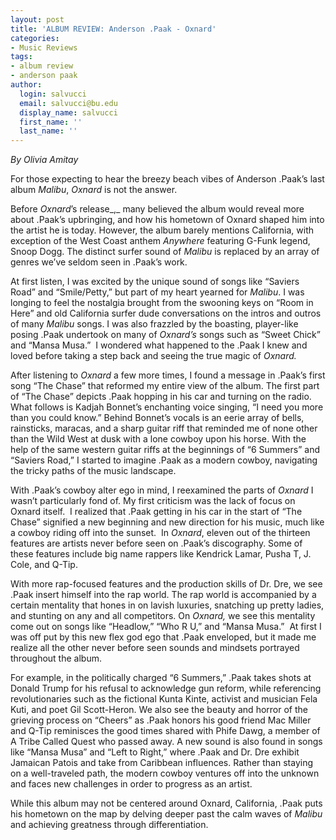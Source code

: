 ```yaml
---
layout: post
title: 'ALBUM REVIEW: Anderson .Paak - Oxnard'
categories:
- Music Reviews
tags:
- album review
- anderson paak
author:
  login: salvucci
  email: salvucci@bu.edu
  display_name: salvucci
  first_name: ''
  last_name: ''
---
```

_By Olivia Amitay_

For those expecting to hear the breezy beach vibes of Anderson .Paak’s last album _Malibu_, _Oxnard_ is not the answer.

Before _Oxnard_’s release_,_ many believed the album would reveal more about .Paak’s upbringing, and how his hometown of Oxnard shaped him into the artist he is today. However, the album barely mentions California, with exception of the West Coast anthem _Anywhere_ featuring G-Funk legend, Snoop Dogg. The distinct surfer sound of _Malibu_ is replaced by an array of genres we’ve seldom seen in .Paak’s work.

At first listen, I was excited by the unique sound of songs like “Saviers Road” and “Smile/Petty,” but part of my heart yearned for _Malibu_. I was longing to feel the nostalgia brought from the swooning keys on “Room in Here” and old California surfer dude conversations on the intros and outros of many _Malibu_ songs. I was also frazzled by the boasting, player-like posing .Paak undertook on many of _Oxnard’s_ songs such as “Sweet Chick” and “Mansa Musa.”  I wondered what happened to the .Paak I knew and loved before taking a step back and seeing the true magic of _Oxnard._

After listening to _Oxnard_ a few more times, I found a message in .Paak’s first song “The Chase” that reformed my entire view of the album. The first part of “The Chase” depicts .Paak hopping in his car and turning on the radio. What follows is Kadjah Bonnet’s enchanting voice singing, “I need you more than you could know.” Behind Bonnet’s vocals is an eerie array of bells, rainsticks, maracas, and a sharp guitar riff that reminded me of none other than the Wild West at dusk with a lone cowboy upon his horse. With the help of the same western guitar riffs at the beginnings of “6 Summers” and “Saviers Road,” I started to imagine .Paak as a modern cowboy, navigating the tricky paths of the music landscape.

With .Paak’s cowboy alter ego in mind, I reexamined the parts of _Oxnard_ I wasn’t particularly fond of. My first criticism was the lack of focus on Oxnard itself.  I realized that .Paak getting in his car in the start of “The Chase” signified a new beginning and new direction for his music, much like a cowboy riding off into the sunset.  In _Oxnard_, eleven out of the thirteen features are artists never before seen on .Paak’s discography. Some of these features include big name rappers like Kendrick Lamar, Pusha T, J. Cole, and Q-Tip.

With more rap-focused features and the production skills of Dr. Dre, we see .Paak insert himself into the rap world. The rap world is accompanied by a certain mentality that hones in on lavish luxuries, snatching up pretty ladies, and stunting on any and all competitors. On _Oxnard,_ we see this mentality come out on songs like “Headlow,” “Who R U,” and “Mansa Musa.”  At first I was off put by this new flex god ego that .Paak enveloped, but it made me realize all the other never before seen sounds and mindsets portrayed throughout the album.

For example, in the politically charged “6 Summers,” .Paak takes shots at Donald Trump for his refusal to acknowledge gun reform, while referencing revolutionaries such as the fictional Kunta Kinte, activist and musician Fela Kuti, and poet Gil Scott-Heron. We also see the beauty and horror of the grieving process on “Cheers” as .Paak honors his good friend Mac Miller and Q-Tip reminisces the good times shared with Phife Dawg, a member of A Tribe Called Quest who passed away. A new sound is also found in songs like “Mansa Musa” and “Left to Right,” where .Paak and Dr. Dre exhibit Jamaican Patois and take from Caribbean influences. Rather than staying on a well-traveled path, the modern cowboy ventures off into the unknown and faces new challenges in order to progress as an artist.

While this album may not be centered around Oxnard, California, .Paak puts his hometown on the map by delving deeper past the calm waves of _Malibu_ and achieving greatness through differentiation.